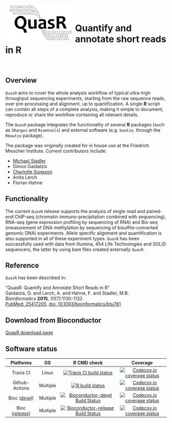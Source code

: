<img src="vignettes/QuasR-logo.png" align="left" alt="" />
<br>

# Quantify and annotate short reads in R 

<br>

## Overview

`QuasR` aims to cover the whole analysis workflow of typical ultra-high throughput
sequencing experiments, starting from the raw sequence reads, over pre-processing and
alignment, up to quantification. A single **R** script can contain all steps of a complete
analysis, making it simple to document, reproduce or share the workflow containing all
relevant details.

The `QuasR` package integrates the functionality of several **R** packages
(such as `IRanges` and `Rsamtools`) and external software (e.g. `bowtie`,
through the `Rbowtie` package).

The package was originally created for in house use at the Friedrich Miescher Institute.
Current contributors include:

- [Michael Stadler](https://github.com/mbstadler)
- Dimos Gaidatzis
- [Charlotte Soneson](https://github.com/csoneson)
- Anita Lerch
- Florian Hahne

## Functionality

The current `QuasR` release supports the analysis of single read and
paired-end ChIP-seq (chromatin immuno-precipitation combined with sequencing), RNA-seq
(gene expression profiling by sequencing of RNA) and Bis-seq (measurement of DNA
methylation by sequencing of bisulfite-converted genomic DNA) experiments. Allele
specific alignment and quantification is also supported in all of these experiment
types. `QuasR` has been successfully used with data from Illumina, 454 Life Technologies
and SOLiD sequencers, the latter by using bam files created externally `QuasR`.

## Reference
`QuasR` has been described in:  

"QuasR: Quantify and Annotate Short Reads in R"  
Gaidatzis, D. and Lerch, A. and Hahne, F. and Stadler, M.B.  
*Bioinformatics* **2015**, 31(7):1130-1132.  
[PubMed: 25417205](https://www.ncbi.nlm.nih.gov/pubmed/25417205), [doi: 10.1093/bioinformatics/btu781](https://doi.org/10.1093/bioinformatics/btu781)

## Download from Bioconductor
[QuasR download page](https://bioconductor.org/packages/QuasR/)

## Software status

| Platforms          |  OS              | R CMD check      | Coverage         | 
|:------------------:|:----------------:|:----------------:|:----------------:|
| Travis CI          | Linux            | [![Travis CI build status](https://travis-ci.com/fmicompbio/QuasR.svg?branch=master)](https://travis-ci.com/fmicompbio/QuasR) | [![Codecov.io coverage status](https://codecov.io/github/fmicompbio/QuasR/coverage.svg?branch=master)](https://codecov.io/github/fmicompbio/QuasR) |
| Github-Actions     | Multiple         |  [![R build status](https://github.com/fmicompbio/QuasR/workflows/R-CMD-check/badge.svg)](https://github.com/fmicompbio/QuasR/actions) | [![Codecov.io coverage status](https://codecov.io/github/fmicompbio/QuasR/coverage.svg?branch=master)](https://codecov.io/github/fmicompbio/QuasR) |
| Bioc ([_devel_](http://bioconductor.org/packages/devel/bioc/html/QuasR.html)) | Multiple | [![Bioconductor-devel Build Status](http://bioconductor.org/shields/build/devel/bioc/QuasR.svg)](http://bioconductor.org/checkResults/devel/bioc-LATEST/QuasR) | [![Codecov.io coverage status](https://codecov.io/github/fmicompbio/QuasR/coverage.svg?branch=master)](https://codecov.io/github/fmicompbio/QuasR) |
| Bioc ([_release_](http://bioconductor.org/packages/release/bioc/html/QuasR.html)) | Multiple | [![Bioconductor-release Build Status](http://bioconductor.org/shields/build/release/bioc/QuasR.svg)](http://bioconductor.org/checkResults/release/bioc-LATEST/QuasR) | [![Codecov.io coverage status](https://codecov.io/github/fmicompbio/QuasR/coverage.svg?branch=master)](https://codecov.io/github/fmicompbio/QuasR) |
